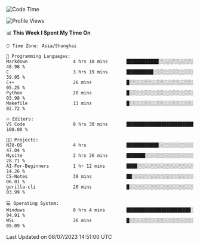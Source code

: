<!--START_SECTION:waka-->
![Code Time](http://img.shields.io/badge/Code%20Time-1%2C037%20hrs%2017%20mins-blue)

![Profile Views](http://img.shields.io/badge/Profile%20Views-0-blue)

📊 **This Week I Spent My Time On** 

```text
🕑︎ Time Zone: Asia/Shanghai

💬 Programming Languages: 
Markdown                 4 hrs 10 mins       ████████████░░░░░░░░░░░░░   48.98 % 
C                        3 hrs 19 mins       ██████████░░░░░░░░░░░░░░░   39.05 % 
C++                      26 mins             █░░░░░░░░░░░░░░░░░░░░░░░░   05.25 % 
Python                   20 mins             █░░░░░░░░░░░░░░░░░░░░░░░░   03.98 % 
Makefile                 13 mins             █░░░░░░░░░░░░░░░░░░░░░░░░   02.72 % 

🔥 Editors: 
VS Code                  8 hrs 30 mins       █████████████████████████   100.00 % 

🐱‍💻 Projects: 
NJU-OS                   4 hrs               ████████████░░░░░░░░░░░░░   47.04 % 
Mysite                   2 hrs 26 mins       ███████░░░░░░░░░░░░░░░░░░   28.71 % 
AI-For-Beginners         1 hr 12 mins        ████░░░░░░░░░░░░░░░░░░░░░   14.26 % 
CS-Notes                 30 mins             ██░░░░░░░░░░░░░░░░░░░░░░░   06.01 % 
gorilla-cli              20 mins             █░░░░░░░░░░░░░░░░░░░░░░░░   03.99 % 

💻 Operating System: 
Windows                  8 hrs 4 mins        ████████████████████████░   94.91 % 
WSL                      26 mins             █░░░░░░░░░░░░░░░░░░░░░░░░   05.09 % 
```


 Last Updated on 06/07/2023 14:51:00 UTC
<!--END_SECTION:waka-->